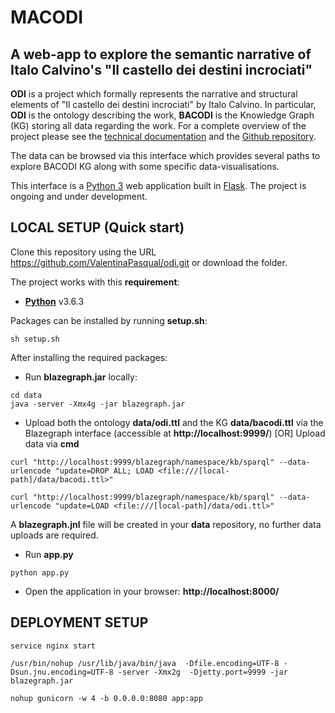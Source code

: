 # MACODI 
## A web-app to explore the semantic narrative of Italo Calvino's "Il castello dei destini incrociati" 

**ODI** is a project which formally represents the narrative and structural elements of "Il castello dei destini incrociati" by Italo Calvino. In particular, **ODI** is the ontology describing the work, **BACODI** is the Knowledge Graph (KG) storing all data regarding the work. For a complete overview of the project please see the [technical documentation](https://odi-documentation.github.io/materials/) and the [Github repository](https://github.com/odi-documentation/materials/).

The data can be browsed via this interface which provides several paths to explore BACODI KG along with some specific data-visualisations. 

This interface is a [Python 3](https://www.python.org/downloads/) web application built in [Flask](https://flask.palletsprojects.com/en/2.3.x/). 
The project is ongoing and under development.
 

## LOCAL SETUP (Quick start)

Clone this repository using the URL https://github.com/ValentinaPasqual/odi.git
or download the folder.

The project works with this **requirement**:

- [**Python**](https://www.python.org/downloads/) v3.6.3

Packages can be installed by running **setup.sh**:
```
sh setup.sh
```

After installing the required packages:

- Run **blazegraph.jar** locally:
```
cd data
java -server -Xmx4g -jar blazegraph.jar
```
- Upload both the ontology **data/odi.ttl** and the KG **data/bacodi.ttl** via the Blazegraph interface (accessible at **http://localhost:9999/**) [OR] Upload data via **cmd**

```
curl "http://localhost:9999/blazegraph/namespace/kb/sparql" --data-urlencode "update=DROP ALL; LOAD <file:///[local-path]/data/bacodi.ttl>"  

curl "http://localhost:9999/blazegraph/namespace/kb/sparql" --data-urlencode "update=LOAD <file:///[local-path]/data/odi.ttl>" 
```
A **blazegraph.jnl** file will be created in your **data** repository, no further data uploads are required. 

- Run **app.py**
```
python app.py
```
- Open the application in your browser: **http://localhost:8000/**

## DEPLOYMENT SETUP
```
service nginx start

/usr/bin/nohup /usr/lib/java/bin/java  -Dfile.encoding=UTF-8 -Dsun.jnu.encoding=UTF-8 -server -Xmx2g  -Djetty.port=9999 -jar blazegraph.jar

nohup gunicorn -w 4 -b 0.0.0.0:8080 app:app
```
